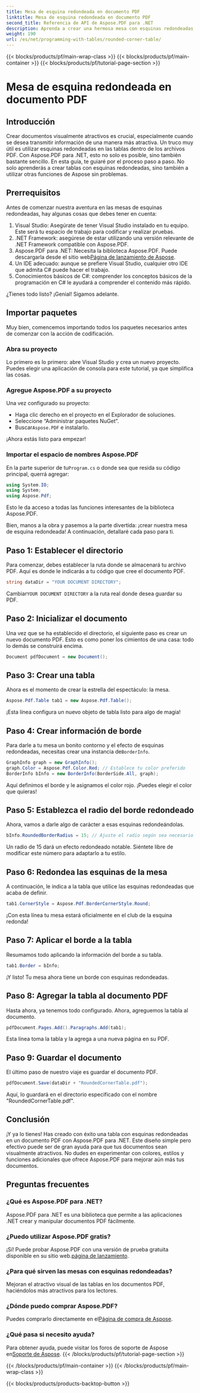 ```yaml
---
title: Mesa de esquina redondeada en documento PDF
linktitle: Mesa de esquina redondeada en documento PDF
second_title: Referencia de API de Aspose.PDF para .NET
description: Aprenda a crear una hermosa mesa con esquinas redondeadas en sus documentos PDF usando Aspose.PDF para .NET con esta guía paso a paso.
weight: 190
url: /es/net/programming-with-tables/rounded-corner-table/
---
```


{{< blocks/products/pf/main-wrap-class >}}
{{< blocks/products/pf/main-container >}}
{{< blocks/products/pf/tutorial-page-section >}}

# Mesa de esquina redondeada en documento PDF

## Introducción

Crear documentos visualmente atractivos es crucial, especialmente cuando se desea transmitir información de una manera más atractiva. Un truco muy útil es utilizar esquinas redondeadas en las tablas dentro de los archivos PDF. Con Aspose.PDF para .NET, esto no solo es posible, sino también bastante sencillo. En esta guía, te guiaré por el proceso paso a paso. No solo aprenderás a crear tablas con esquinas redondeadas, sino también a utilizar otras funciones de Aspose sin problemas.

## Prerrequisitos

Antes de comenzar nuestra aventura en las mesas de esquinas redondeadas, hay algunas cosas que debes tener en cuenta:

1. Visual Studio: Asegúrate de tener Visual Studio instalado en tu equipo. Este será tu espacio de trabajo para codificar y realizar pruebas.
2. .NET Framework: asegúrese de estar utilizando una versión relevante de .NET Framework compatible con Aspose.PDF.
3. Aspose.PDF para .NET: Necesita la biblioteca Aspose.PDF. Puede descargarla desde el sitio web[Página de lanzamiento de Aspose](https://releases.aspose.com/pdf/net/).
4. Un IDE adecuado: aunque se prefiere Visual Studio, cualquier otro IDE que admita C# puede hacer el trabajo.
5. Conocimientos básicos de C#: comprender los conceptos básicos de la programación en C# le ayudará a comprender el contenido más rápido.

¿Tienes todo listo? ¡Genial! Sigamos adelante.

## Importar paquetes

Muy bien, comencemos importando todos los paquetes necesarios antes de comenzar con la acción de codificación. 

### Abra su proyecto

Lo primero es lo primero: abre Visual Studio y crea un nuevo proyecto. Puedes elegir una aplicación de consola para este tutorial, ya que simplifica las cosas.

### Agregue Aspose.PDF a su proyecto

Una vez configurado su proyecto:
- Haga clic derecho en el proyecto en el Explorador de soluciones.
- Seleccione “Administrar paquetes NuGet”.
-  Buscar`Aspose.PDF` e instalarlo.

¡Ahora estás listo para empezar!

### Importar el espacio de nombres Aspose.PDF

 En la parte superior de tu`Program.cs` o donde sea que resida su código principal, querrá agregar:

```csharp
using System.IO;
using System;
using Aspose.Pdf;
```

Esto le da acceso a todas las funciones interesantes de la biblioteca Aspose.PDF.

Bien, manos a la obra y pasemos a la parte divertida: ¡crear nuestra mesa de esquina redondeada! A continuación, detallaré cada paso para ti.

## Paso 1: Establecer el directorio

Para comenzar, debes establecer la ruta donde se almacenará tu archivo PDF. Aquí es donde le indicarás a tu código que cree el documento PDF.

```csharp
string dataDir = "YOUR DOCUMENT DIRECTORY";
```

 Cambiar`YOUR DOCUMENT DIRECTORY` a la ruta real donde desea guardar su PDF. 

## Paso 2: Inicializar el documento

Una vez que se ha establecido el directorio, el siguiente paso es crear un nuevo documento PDF. Esto es como poner los cimientos de una casa: todo lo demás se construirá encima.

```csharp
Document pdfDocument = new Document();
```

## Paso 3: Crear una tabla

Ahora es el momento de crear la estrella del espectáculo: la mesa.

```csharp
Aspose.Pdf.Table tab1 = new Aspose.Pdf.Table();
```

¡Esta línea configura un nuevo objeto de tabla listo para algo de magia!

## Paso 4: Crear información de borde

 Para darle a tu mesa un bonito contorno y el efecto de esquinas redondeadas, necesitas crear una instancia de`BorderInfo`.

```csharp
GraphInfo graph = new GraphInfo();
graph.Color = Aspose.Pdf.Color.Red; // Establece tu color preferido
BorderInfo bInfo = new BorderInfo(BorderSide.All, graph);
```

Aquí definimos el borde y le asignamos el color rojo. ¡Puedes elegir el color que quieras!

## Paso 5: Establezca el radio del borde redondeado

Ahora, vamos a darle algo de carácter a esas esquinas redondeándolas.

```csharp
bInfo.RoundedBorderRadius = 15; // Ajuste el radio según sea necesario
```

Un radio de 15 dará un efecto redondeado notable. Siéntete libre de modificar este número para adaptarlo a tu estilo.

## Paso 6: Redondea las esquinas de la mesa

A continuación, le indica a la tabla que utilice las esquinas redondeadas que acaba de definir.

```csharp
tab1.CornerStyle = Aspose.Pdf.BorderCornerStyle.Round;
```

¡Con esta línea tu mesa estará oficialmente en el club de la esquina redonda!

## Paso 7: Aplicar el borde a la tabla

Resumamos todo aplicando la información del borde a su tabla.

```csharp
tab1.Border = bInfo;
```

¡Y listo! Tu mesa ahora tiene un borde con esquinas redondeadas.

## Paso 8: Agregar la tabla al documento PDF

Hasta ahora, ya tenemos todo configurado. Ahora, agreguemos la tabla al documento.

```csharp
pdfDocument.Pages.Add().Paragraphs.Add(tab1);
```

Esta línea toma la tabla y la agrega a una nueva página en su PDF. 

## Paso 9: Guardar el documento

El último paso de nuestro viaje es guardar el documento PDF. 

```csharp
pdfDocument.Save(dataDir + "RoundedCornerTable.pdf");
```

Aquí, lo guardará en el directorio especificado con el nombre "RoundedCornerTable.pdf".

## Conclusión

¡Y ya lo tienes! Has creado con éxito una tabla con esquinas redondeadas en un documento PDF con Aspose.PDF para .NET. Este diseño simple pero efectivo puede ser de gran ayuda para que tus documentos sean visualmente atractivos. No dudes en experimentar con colores, estilos y funciones adicionales que ofrece Aspose.PDF para mejorar aún más tus documentos.

## Preguntas frecuentes

### ¿Qué es Aspose.PDF para .NET?
Aspose.PDF para .NET es una biblioteca que permite a las aplicaciones .NET crear y manipular documentos PDF fácilmente.

### ¿Puedo utilizar Aspose.PDF gratis?
 ¡Sí! Puede probar Aspose.PDF con una versión de prueba gratuita disponible en su sitio web.[página de lanzamiento](https://releases.aspose.com/).

### ¿Para qué sirven las mesas con esquinas redondeadas?
Mejoran el atractivo visual de las tablas en los documentos PDF, haciéndolos más atractivos para los lectores.

### ¿Dónde puedo comprar Aspose.PDF?
 Puedes comprarlo directamente en el[Página de compra de Aspose](https://purchase.aspose.com/buy).

### ¿Qué pasa si necesito ayuda?
 Para obtener ayuda, puede visitar los foros de soporte de Aspose en[Soporte de Aspose](https://forum.aspose.com/c/pdf/10).
{{< /blocks/products/pf/tutorial-page-section >}}

{{< /blocks/products/pf/main-container >}}
{{< /blocks/products/pf/main-wrap-class >}}

{{< blocks/products/products-backtop-button >}}
